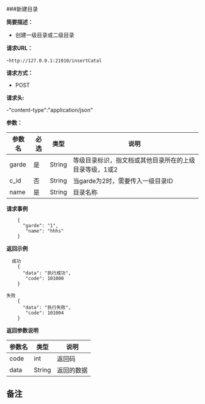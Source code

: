 ###新建目录

**简要描述：** 

- 创建一级目录或二级目录

**请求URL：** 

-`http://127.0.0.1:21010/insertCatal`

**请求方式：**

- POST 

**请求头:**

-"content-type":"application/json"

**参数：** 

| 参数名  | 必选 | 类型     |说明|
| ------ | -------- | -------- |------|
| garde | 是       | String |等级目录标识，指文档或其他目录所在的上级目录等级，1或2|
|c_id|否|String|当garde为2时，需要传入一级目录ID|
|name|是|String|目录名称|

**请求事例**

```
    {
      "garde": "1",
       "name": "hhhs"
    }
```

 **返回示例**
 
```
  成功
    {
      "data": "执行成功",
       "code": 101000
    }
```

``` 
失败
    {
      "data": "执行失败",
       "code": 101004
    }
```

**返回参数说明**

| 参数名  |   类型     |说明|
| ------ | -------- |------|
| code | int |返回码|
|data|String|返回的数据|

**备注**
-

